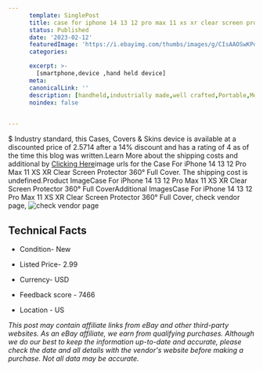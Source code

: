 ```yaml
---
      template: SinglePost
      title: case for iphone 14 13 12 pro max 11 xs xr clear screen protector 360 full cover
      status: Published
      date: '2023-02-12'
      featuredImage: 'https://i.ebayimg.com/thumbs/images/g/CIsAAOSwKPdhYQ4X/s-l225.jpg'
      categories: 

      excerpt: >-
        [smartphone,device ,hand held device]
      meta:
      canonicalLink: ''
      description: [handheld,industrially made,well crafted,Portable,Mobile,Compact,Convenient,Lightweight,Maneuverable,Man-portable,Miniature,Carriable,Hand-held,Light,Holdable,Transportable,Mobile device,Pocket-sized,On-the-go,Wireless,Cordless,Compact size,Convenient size, smartphone,device ,hand held device]
      noindex: false

        
---
```

$
    Industry standard, this Cases, Covers & Skins device is available at a discounted price of 2.5714 after a 14% discount and has a rating of 4 as of the time this blog was written.Learn More about the shipping costs and additional by [Clicking Here](https://www.ebay.com/itm/403557429233?hash=item5df5e5aff1%3Ag%3ACIsAAOSwKPdhYQ4X&mkevt=1&mkcid=1&mkrid=711-53200-19255-0&campid=%253CePNCampaignId%253E&customid=%253CreferenceId%253E&toolid=10049)image urls for the Case For iPhone 14 13 12 Pro Max 11 XS XR Clear Screen Protector 360° Full Cover. The shipping cost is undefined.Product ImageCase For iPhone 14 13 12 Pro Max 11 XS XR Clear Screen Protector 360° Full CoverAdditional ImagesCase For iPhone 14 13 12 Pro Max 11 XS XR Clear Screen Protector 360° Full Cover, check vendor page, ![check vendor page](https://origin-galleryplus.ebayimg.com/ws/web/403557429233_2_0_1/225x225.jpg,https://origin-galleryplus.ebayimg.com/ws/web/403557429233_3_0_1/225x225.jpg,https://origin-galleryplus.ebayimg.com/ws/web/403557429233_4_0_1/225x225.jpg,https://origin-galleryplus.ebayimg.com/ws/web/403557429233_5_0_1/225x225.jpg,https://origin-galleryplus.ebayimg.com/ws/web/403557429233_6_0_1/225x225.jpg,https://origin-galleryplus.ebayimg.com/ws/web/403557429233_7_0_1/225x225.jpg,https://origin-galleryplus.ebayimg.com/ws/web/403557429233_8_0_1/225x225.jpg,https://origin-galleryplus.ebayimg.com/ws/web/403557429233_9_0_1/225x225.jpg,https://origin-galleryplus.ebayimg.com/ws/web/403557429233_10_0_1/225x225.jpg,https://origin-galleryplus.ebayimg.com/ws/web/403557429233_11_0_1/225x225.jpg,https://origin-galleryplus.ebayimg.com/ws/web/403557429233_12_0_1/225x225.jpg)
    
    

 ## Technical Facts 



     
      

 - Condition- New 


      

 - Listed Price- 2.99 


      

 - Currency- USD 


      

 - Feedback score - 7466 


      

 - Location - US 


      
      

 *_This post may contain affiliate links from eBay and other third-party websites. As an eBay affiliate, we earn from qualifying purchases. Although we do our best to keep the information up-to-date and accurate, please check the date and all details with the vendor's website before making a purchase. Not all data may be accurate._*



    
    
    
    
    